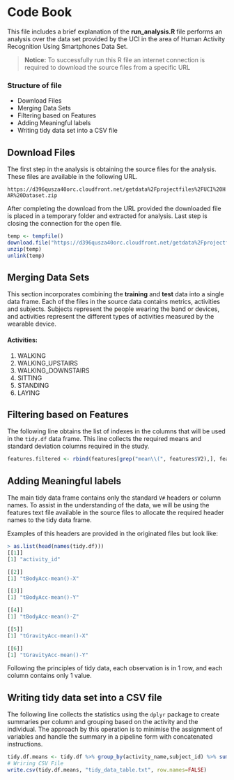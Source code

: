 # Code Book

This file includes a brief explanation of the **run_analysis.R** file performs an analysis over the data set provided by the UCI in the area of Human Activity Recognition Using Smartphones Data Set.



> **Notice:** To successfully run this R file an internet connection is required to download the source files from a specific URL

### Structure of file
- Download Files
- Merging Data Sets
- Filtering based on Features
- Adding Meaningful labels
- Writing tidy data set into a CSV file

## Download Files

The first step in the analysis is obtaining the source files for the analysis. These files are available in the following URL.

`https://d396qusza40orc.cloudfront.net/getdata%2Fprojectfiles%2FUCI%20HAR%20Dataset.zip`

After completing the download from the URL provided the downloaded file is placed in a temporary folder and extracted for analysis. Last step is closing the connection for the open file.

```R
temp <- tempfile()
download.file("https://d396qusza40orc.cloudfront.net/getdata%2Fprojectfiles%2FUCI%20HAR%20Dataset.zip", temp)
unzip(temp)
unlink(temp)
```

## Merging Data Sets

This section incorporates combining the **training** and **test** data into a single data frame. Each of the files in the source data contains metrics, activities and subjects. Subjects represent the people wearing the band or devices, and activities represent the different types of activities measured by the wearable device.

#### Activities:

1. WALKING
2. WALKING_UPSTAIRS
3. WALKING_DOWNSTAIRS
4. SITTING
5. STANDING
6. LAYING


## Filtering based on Features

The following line obtains the list of indexes in the columns that will be used in the `tidy.df` data frame. This line collects the required means and standard deviation columns required in the study.

```R
features.filtered <- rbind(features[grep("mean\\(", features$V2),], features[grep("std\\(", features$V2),])
```

## Adding Meaningful labels

The main tidy data frame contains only the standard `V#` headers or column names. To assist in the understanding of the data, we will be using the features text file available in the source files to allocate the required header names to the tidy data frame.

Examples of this headers are provided in the originated files but look like:
```R
> as.list(head(names(tidy.df)))
[[1]]
[1] "activity_id"

[[2]]
[1] "tBodyAcc-mean()-X"

[[3]]
[1] "tBodyAcc-mean()-Y"

[[4]]
[1] "tBodyAcc-mean()-Z"

[[5]]
[1] "tGravityAcc-mean()-X"

[[6]]
[1] "tGravityAcc-mean()-Y"
```

Following the principles of tidy data, each observation is in 1 row, and each column contains only 1 value.

## Writing tidy data set into a CSV file

The following line collects the statistics using the `dplyr` package to create summaries per column and grouping based on the activity and the individual. The approach by this operation is to minimise the assignment of variables and handle the summary in a pipeline form with concatenated instructions.

```R
tidy.df.means <- tidy.df %>% group_by(activity_name,subject_id) %>% summarise_each(funs(mean))
# Wriring CSV File
write.csv(tidy.df.means, "tidy_data_table.txt", row.names=FALSE)
```
